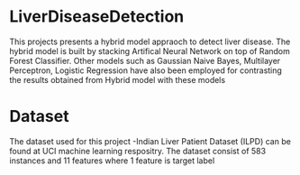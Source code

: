 # LiverDiseaseDetection
This projects presents a hybrid model appraoch to detect liver disease. The hybrid model is built by stacking Artifical Neural Network on top of Random Forest Classifier. Other models such as Gaussian Naive Bayes, Multilayer Perceptron, Logistic Regression have also been employed for contrasting the results obtained from  Hybrid model with these models

# Dataset
The dataset used for this project -Indian Liver Patient Dataset (ILPD) can be found at UCI machine learning respositry. The dataset consist of 583 instances and 11 features where 1 feature is target label

